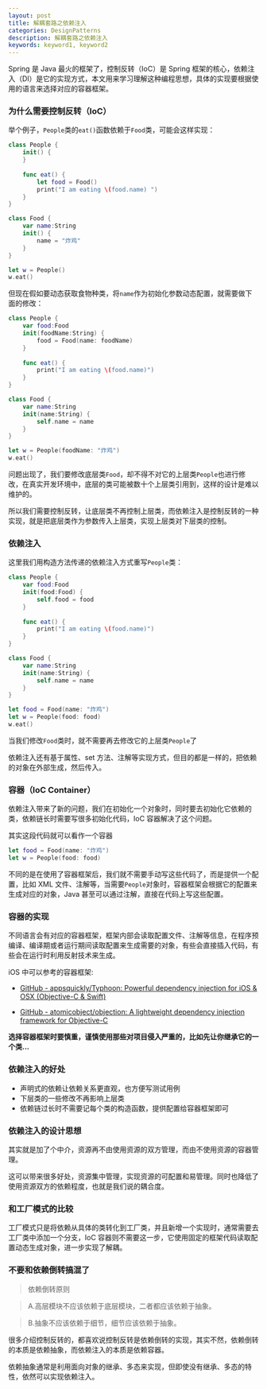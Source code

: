 ```yaml
---
layout: post
title: 解耦套路之依赖注入
categories: DesignPatterns
description: 解耦套路之依赖注入
keywords: keyword1, keyword2
---
```


 Spring 是 Java 最火的框架了，控制反转（IoC）是 Spring 框架的核心，依赖注入（DI）是它的实现方式，本文用来学习理解这种编程思想，具体的实现要根据使用的语言来选择对应的容器框架。

### 为什么需要控制反转（IoC）

举个例子，`People`类的`eat()`函数依赖于`Food`类，可能会这样实现：
```swift
class People {
    init() {
    }
    
    func eat() {
        let food = Food()
        print("I am eating \(food.name) ")
    }
}

class Food {
    var name:String
    init() {
        name = "炸鸡"
    }
}

let w = People()
w.eat()
```


但现在假如要动态获取食物种类，将`name`作为初始化参数动态配置，就需要做下面的修改：

```swift
class People {
    var food:Food
    init(foodName:String) {
        food = Food(name: foodName)
    }
    
    func eat() {
        print("I am eating \(food.name)")
    }
}

class Food {
    var name:String
    init(name:String) {
        self.name = name
    }
}

let w = People(foodName: "炸鸡")
w.eat()
```

问题出现了，我们要修改底层类`Food`，却不得不对它的上层类`People`也进行修改，在真实开发环境中，底层的类可能被数十个上层类引用到，这样的设计是难以维护的。

所以我们需要控制反转，让底层类不再控制上层类，而依赖注入是控制反转的一种实现，就是把底层类作为参数传入上层类，实现上层类对下层类的控制。

### 依赖注入
这里我们用构造方法传递的依赖注入方式重写`People`类：

```swift
class People {
    var food:Food
    init(food:Food) {
        self.food = food
    }
    
    func eat() {
        print("I am eating \(food.name)")
    }
}

class Food {
    var name:String
    init(name:String) {
        self.name = name
    }
}

let food = Food(name: "炸鸡")
let w = People(food: food)
w.eat()
```

当我们修改`Food`类时，就不需要再去修改它的上层类`People`了

依赖注入还有基于属性、set 方法、注解等实现方式，但目的都是一样的，把依赖的对象在外部生成，然后传入。

### 容器（IoC Container）

依赖注入带来了新的问题，我们在初始化一个对象时，同时要去初始化它依赖的类，依赖链长时需要写很多初始化代码，IoC 容器解决了这个问题。

其实这段代码就可以看作一个容器
```swift
let food = Food(name: "炸鸡")
let w = People(food: food)
```

不同的是在使用了容器框架后，我们就不需要手动写这些代码了，而是提供一个配置，比如 XML 文件、注解等，当需要`People`对象时，容器框架会根据它的配置来生成对应的对象，Java 甚至可以通过注解，直接在代码上写这些配置。

### 容器的实现
不同语言会有对应的容器框架，框架内部会读取配置文件、注解等信息，在程序预编译、编译期或者运行期间读取配置来生成需要的对象，有些会直接插入代码，有些会在运行时利用反射技术来生成。

iOS 中可以参考的容器框架:
* [GitHub - appsquickly/Typhoon: Powerful dependency injection for iOS & OSX (Objective-C & Swift)](https://github.com/appsquickly/Typhoon)

* [GitHub - atomicobject/objection: A lightweight dependency injection framework for Objective-C](https://github.com/atomicobject/objection)

**选择容器框架时要慎重，谨慎使用那些对项目侵入严重的，比如先让你继承它的一个类...**

### 依赖注入的好处
* 声明式的依赖让依赖关系更直观，也方便写测试用例
* 下层类的一些修改不再影响上层类
* 依赖链过长时不需要记每个类的构造函数，提供配置给容器框架即可

### 依赖注入的设计思想

其实就是加了个中介，资源再不由使用资源的双方管理，而由不使用资源的容器管理。

这可以带来很多好处，资源集中管理，实现资源的可配置和易管理。同时也降低了使用资源双方的依赖程度，也就是我们说的耦合度。

### 和工厂模式的比较

工厂模式只是将依赖从具体的类转化到工厂类，并且新增一个实现时，通常需要去工厂类中添加一个分支，IoC 容器则不需要这一步，它使用固定的框架代码读取配置动态生成对象，进一步实现了解耦。

### 不要和依赖倒转搞混了

> 依赖倒转原则

> A.高层模块不应该依赖于底层模块，二者都应该依赖于抽象。

> B.抽象不应该依赖于细节，细节应该依赖于抽象。

很多介绍控制反转的，都喜欢说控制反转是依赖倒转的实现，其实不然，依赖倒转的本质是依赖抽象，而依赖注入的本质是依赖容器。

依赖抽象通常是利用面向对象的继承、多态来实现，但即使没有继承、多态的特性，依然可以实现依赖注入。


